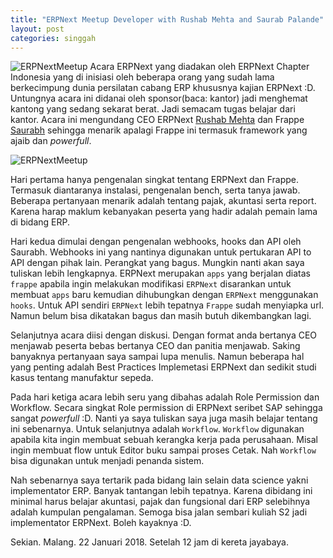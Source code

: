 ```yaml
---
title: "ERPNext Meetup Developer with Rushab Mehta and Saurab Palande"
layout: post
categories: singgah
---
```


![ERPNextMeetup][chapter1]
Acara ERPNext yang diadakan oleh ERPNext Chapter Indonesia yang di inisiasi oleh beberapa orang yang sudah lama berkecimpung dunia persilatan cabang ERP khususnya kajian ERPNext :D. Untungnya acara ini didanai oleh sponsor(baca: kantor) jadi menghemat kantong yang sedang sekarat berat. Jadi semacam tugas belajar dari kantor. Acara ini mengundang CEO ERPNext [Rushab Mehta](https://github.com/rmehta) dan Frappe [Saurabh](https://github.com/saurabh6790) sehingga menarik apalagi Frappe ini termasuk framework yang ajaib dan <em>powerfull</em>.

![ERPNextMeetup][chapter2]

Hari pertama hanya pengenalan singkat tentang ERPNext dan Frappe. Termasuk diantaranya instalasi, pengenalan bench, serta tanya jawab. Beberapa pertanyaan menarik adalah tentang pajak, akuntasi serta report. Karena harap maklum kebanyakan peserta yang hadir adalah pemain lama di bidang ERP.

Hari kedua dimulai dengan pengenalan webhooks, hooks dan API oleh Saurabh. Webhooks ini yang nantinya digunakan untuk pertukaran API to API dengan pihak lain. Perangkat yang bagus. Mungkin nanti akan saya tuliskan lebih lengkapnya. ERPNext merupakan `apps` yang berjalan diatas `frappe` apabila ingin melakukan modifikasi `ERPNext` disarankan untuk membuat `apps` baru kemudian dihubungkan dengan `ERPNext` menggunakan `hooks`. Untuk API sendiri `ERPNext` lebih tepatnya `Frappe` sudah menyiapka url. Namun belum bisa dikatakan bagus dan masih butuh dikembangkan lagi. 

Selanjutnya acara diisi dengan diskusi. Dengan format anda bertanya CEO menjawab peserta bebas bertanya CEO dan panitia menjawab. Saking banyaknya pertanyaan saya sampai lupa menulis. Namun beberapa hal yang penting adalah Best Practices Implemetasi ERPNext dan sedikit studi kasus tentang manufaktur sepeda. 

Pada hari ketiga acara lebih seru yang dibahas adalah Role Permission dan Workflow. Secara singkat Role permission di ERPNext seribet SAP sehingga sangat <em>powerfull</em> :D. Nanti ya saya tuliskan saya juga masih belajar tentang ini sebenarnya. Untuk selanjutnya adalah `Workflow`. `Workflow` digunakan apabila kita ingin membuat sebuah kerangka kerja pada perusahaan. Misal ingin membuat flow untuk Editor buku sampai proses Cetak. Nah `Workflow` bisa digunakan untuk menjadi penanda sistem. 

Nah sebenarnya saya tertarik pada bidang lain selain data science yakni implementator ERP. Banyak tantangan lebih tepatnya. Karena dibidang ini minimal harus belajar akuntasi, pajak dan fungsional dari ERP selebihnya adalah kumpulan pengalaman. Semoga bisa jalan sembari kuliah S2 jadi implementator ERPNext. Boleh kayaknya :D. 

Sekian.
Malang. 22 Januari 2018. Setelah 12 jam di kereta jayabaya. 

[chapter1]:https://farm5.staticflickr.com/4714/38854782215_61606c5f22_k_d.jpg
[chapter2]:https://farm5.staticflickr.com/4669/27974557809_d3b6fd55b6_k_d.jpg
